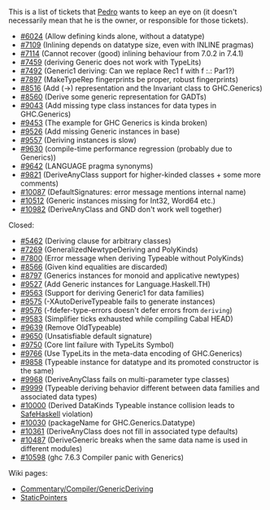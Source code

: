 
This is a list of tickets that [
Pedro](http://dreixel.net) wants to keep an eye on (it doesn't necessarily mean that he is the owner, or responsible for those tickets).


- [\#6024](https://gitlab.staging.haskell.org/ghc/ghc/issues/6024) (Allow defining kinds alone, without a datatype)
- [\#7109](https://gitlab.staging.haskell.org/ghc/ghc/issues/7109) (Inlining depends on datatype size, even with INLINE pragmas)
- [\#7114](https://gitlab.staging.haskell.org/ghc/ghc/issues/7114) (Cannot recover (good) inlining behaviour from 7.0.2 in 7.4.1)
- [\#7459](https://gitlab.staging.haskell.org/ghc/ghc/issues/7459) (deriving Generic does not work with TypeLits)
- [\#7492](https://gitlab.staging.haskell.org/ghc/ghc/issues/7492) (Generic1 deriving: Can we replace Rec1 f with f :.: Par1?)
- [\#7897](https://gitlab.staging.haskell.org/ghc/ghc/issues/7897) (MakeTypeRep fingerprints be proper, robust fingerprints)
- [\#8516](https://gitlab.staging.haskell.org/ghc/ghc/issues/8516) (Add (-\>) representation and the Invariant class to GHC.Generics)
- [\#8560](https://gitlab.staging.haskell.org/ghc/ghc/issues/8560) (Derive some generic representation for GADTs)
- [\#9043](https://gitlab.staging.haskell.org/ghc/ghc/issues/9043) (Add missing type class instances for data types in GHC.Generics)
- [\#9453](https://gitlab.staging.haskell.org/ghc/ghc/issues/9453) (The example for GHC Generics is kinda broken)
- [\#9526](https://gitlab.staging.haskell.org/ghc/ghc/issues/9526) (Add missing Generic instances in base)
- [\#9557](https://gitlab.staging.haskell.org/ghc/ghc/issues/9557) (Deriving instances is slow)
- [\#9630](https://gitlab.staging.haskell.org/ghc/ghc/issues/9630) (compile-time performance regression (probably due to Generics))
- [\#9642](https://gitlab.staging.haskell.org/ghc/ghc/issues/9642) (LANGUAGE pragma synonyms)
- [\#9821](https://gitlab.staging.haskell.org/ghc/ghc/issues/9821) (DeriveAnyClass support for higher-kinded classes + some more comments)
- [\#10087](https://gitlab.staging.haskell.org/ghc/ghc/issues/10087) (DefaultSignatures: error message mentions internal name)
- [\#10512](https://gitlab.staging.haskell.org/ghc/ghc/issues/10512) (Generic instances missing for Int32, Word64 etc.)
- [\#10982](https://gitlab.staging.haskell.org/ghc/ghc/issues/10982) (DeriveAnyClass and GND don't work well together)


Closed:


- [\#5462](https://gitlab.staging.haskell.org/ghc/ghc/issues/5462) (Deriving clause for arbitrary classes)
- [\#7269](https://gitlab.staging.haskell.org/ghc/ghc/issues/7269) (GeneralizedNewtypeDeriving and PolyKinds)
- [\#7800](https://gitlab.staging.haskell.org/ghc/ghc/issues/7800) (Error message when deriving Typeable without PolyKinds)
- [\#8566](https://gitlab.staging.haskell.org/ghc/ghc/issues/8566) (Given kind equalities are discarded)
- [\#8797](https://gitlab.staging.haskell.org/ghc/ghc/issues/8797) (Generics instances for monoid and applicative newtypes)
- [\#9527](https://gitlab.staging.haskell.org/ghc/ghc/issues/9527) (Add Generic instances for Language.Haskell.TH)
- [\#9563](https://gitlab.staging.haskell.org/ghc/ghc/issues/9563) (Support for deriving Generic1 for data families)
- [\#9575](https://gitlab.staging.haskell.org/ghc/ghc/issues/9575) (-XAutoDeriveTypeable fails to generate instances)
- [\#9576](https://gitlab.staging.haskell.org/ghc/ghc/issues/9576) (-fdefer-type-errors doesn't defer errors from `deriving`)
- [\#9583](https://gitlab.staging.haskell.org/ghc/ghc/issues/9583) (Simplifier ticks exhausted while compiling Cabal HEAD)
- [\#9639](https://gitlab.staging.haskell.org/ghc/ghc/issues/9639) (Remove OldTypeable)
- [\#9650](https://gitlab.staging.haskell.org/ghc/ghc/issues/9650) (Unsatisfiable default signature)
- [\#9750](https://gitlab.staging.haskell.org/ghc/ghc/issues/9750) (Core lint failure with TypeLits Symbol)
- [\#9766](https://gitlab.staging.haskell.org/ghc/ghc/issues/9766) (Use TypeLits in the meta-data encoding of GHC.Generics)
- [\#9858](https://gitlab.staging.haskell.org/ghc/ghc/issues/9858) (Typeable instance for datatype and its promoted constructor is the same)
- [\#9968](https://gitlab.staging.haskell.org/ghc/ghc/issues/9968) (DeriveAnyClass fails on multi-parameter type classes)
- [\#9999](https://gitlab.staging.haskell.org/ghc/ghc/issues/9999) (Typeable deriving behavior different between data families and associated data types)
- [\#10000](https://gitlab.staging.haskell.org/ghc/ghc/issues/10000) (Derived DataKinds Typeable instance collision leads to [SafeHaskell](safe-haskell) violation)
- [\#10030](https://gitlab.staging.haskell.org/ghc/ghc/issues/10030) (packageName for GHC.Generics.Datatype)
- [\#10361](https://gitlab.staging.haskell.org/ghc/ghc/issues/10361) (DeriveAnyClass does not fill in associated type defaults)
- [\#10487](https://gitlab.staging.haskell.org/ghc/ghc/issues/10487) (DeriveGeneric breaks when the same data name is used in different modules)
- [\#10598](https://gitlab.staging.haskell.org/ghc/ghc/issues/10598) (ghc 7.6.3 Compiler panic with Generics)


Wiki pages:


- [Commentary/Compiler/GenericDeriving](commentary/compiler/generic-deriving)
- [StaticPointers](static-pointers)
